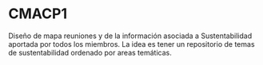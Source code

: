 # CMACP1
Diseño de mapa reuniones y de la información asociada a Sustentabilidad aportada por todos los miembros.
La idea es tener un repositorio de temas de sustentabilidad ordenado por areas temáticas.
